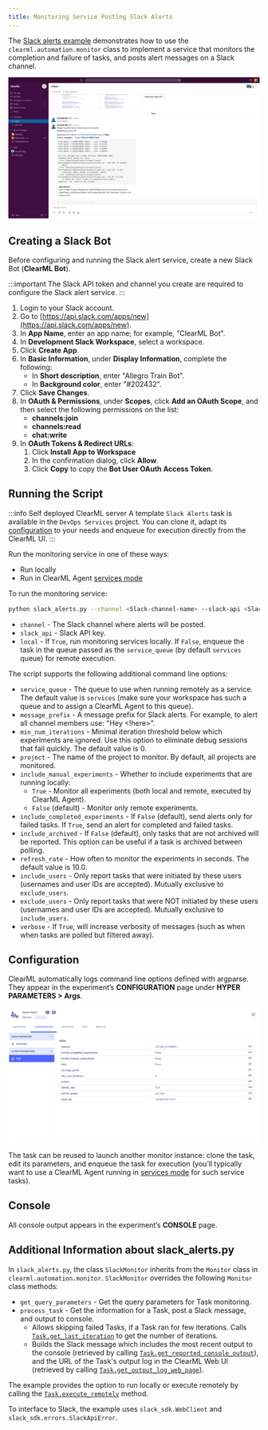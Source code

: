 ```yaml
---
title: Monitoring Service Posting Slack Alerts
---
```


The [Slack alerts example](https://github.com/allegroai/clearml/blob/master/examples/services/monitoring/slack_alerts.py) 
demonstrates how to use the `clearml.automation.monitor` class to implement a service that monitors the completion and 
failure of tasks, and posts alert messages on a Slack channel.

![Slack alert example](../../img/examples_slack_alerts.png)

## Creating a Slack Bot

Before configuring and running the Slack alert service, create a new Slack Bot (**ClearML Bot**). 

:::important
The Slack API token and channel you create are required to configure the Slack alert service.
:::

1. Login to your Slack account.
1. Go to [https://api.slack.com/apps/new](https://api.slack.com/apps/new).
1. In **App Name**, enter an app name; for example, "ClearML Bot".
1. In **Development Slack Workspace**, select a workspace.
1. Click **Create App**.
1. In **Basic Information**, under **Display Information**, complete the following:
    - In **Short description**, enter "Allegro Train Bot".
    - In **Background color**, enter "#202432".
1. Click **Save Changes**.
1. In **OAuth & Permissions**, under **Scopes**, click **Add an OAuth Scope**, and then select the following permissions 
   on the list:
    * **channels:join**
    * **channels:read**
    * **chat:write**
1. In **OAuth Tokens & Redirect URLs**:
    1. Click **Install App to Workspace**
    1. In the confirmation dialog, click **Allow**.
    1. Click **Copy** to copy the **Bot User OAuth Access Token**.

## Running the Script

:::info Self deployed ClearML server
A template `Slack Alerts` task is available in the `DevOps Services` project. You can clone it, adapt its [configuration](#configuration) 
to your needs and enqueue for execution directly from the ClearML UI. 
:::

Run the monitoring service in one of these ways:
* Run locally
* Run in ClearML Agent [services mode](../../clearml_agent.md#services-mode)

To run the monitoring service:

```bash
python slack_alerts.py --channel <Slack-channel-name> --slack-api <Slack-API-token> --local True [...]
```
   * `channel` - The Slack channel where alerts will be posted.
   * `slack_api` - Slack API key.
   * `local` - If `True`, run monitoring services locally. If `False`, enqueue the task in the queue passed as the 
     `service_queue` (by default `services` queue) for remote execution. 
    
The script supports the following additional command line options:
* `service_queue` - The queue to use when running remotely as a service. The default value is `services` (make sure 
  your workspace has such a queue and to assign a ClearML Agent to this queue).
* `message_prefix` - A message prefix for Slack alerts. For example, to alert all channel members use: "Hey <!here>". 
* `min_num_iterations` - Minimal iteration threshold below which experiments are ignored. Use this option to eliminate 
  debug sessions that fail quickly. The default value is 0.
* `project` - The name of the project to monitor. By default, all projects are monitored.  
* `include_manual_experiments` - Whether to include experiments that are running locally:
  * `True` - Monitor all experiments (both local and remote, executed by ClearML Agent).
  * `False` (default) - Monitor only remote experiments.
* `include_completed_experiments` - If `False` (default), send alerts only for failed tasks. If `True`, send an alert 
  for completed and failed tasks.
* `include_archived` - If `False` (default), only tasks that are not archived will be reported. This option can be
  useful if a task is archived between polling.
* `refresh_rate` - How often to monitor the experiments in seconds. The default value is 10.0.
* `include_users` - Only report tasks that were initiated by these users (usernames and user IDs are accepted).
  Mutually exclusive to `exclude_users`.
* `exclude_users` - Only report tasks that were NOT initiated by these users (usernames and user IDs are accepted).
  Mutually exclusive to `include_users`.
* `verbose` - If `True`, will increase verbosity of messages (such as when when tasks are polled but filtered away).

## Configuration
    
ClearML automatically logs command line options defined with argparse. They appear in the experiment’s **CONFIGURATION** 
page under **HYPER PARAMETERS > Args**.

![Monitoring configuration](../../img/examples_slack_config.png)

The task can be reused to launch another monitor instance: clone the task, edit its parameters, and enqueue the task for 
execution (you’ll typically want to use a ClearML Agent running in [services mode](../../clearml_agent.md#services-mode) 
for such service tasks).

## Console
All console output appears in the experiment’s **CONSOLE** page.

## Additional Information about slack_alerts.py

In `slack_alerts.py`, the class `SlackMonitor` inherits from the `Monitor` class in `clearml.automation.monitor`. 
`SlackMonitor` overrides the following `Monitor` class methods:

* `get_query_parameters` - Get the query parameters for Task monitoring.
* `process_task` - Get the information for a Task, post a Slack message, and output to console.
    * Allows skipping failed Tasks, if a Task ran for few iterations. Calls [`Task.get_last_iteration`](../../references/sdk/task.md#get_last_iteration) 
      to get the number of iterations.
    * Builds the Slack message which includes the most recent output to the console (retrieved by calling [`Task.get_reported_console_output`](../../references/sdk/task.md#get_reported_console_output)), 
      and the URL of the Task's output log in the ClearML Web UI (retrieved by calling [`Task.get_output_log_web_page`](../../references/sdk/task.md#get_output_log_web_page)).

The example provides the option to run locally or execute remotely by calling the [`Task.execute_remotely`](../../references/sdk/task.md#execute_remotely) 
method.

To interface to Slack, the example uses `slack_sdk.WebClient` and `slack_sdk.errors.SlackApiError`.
